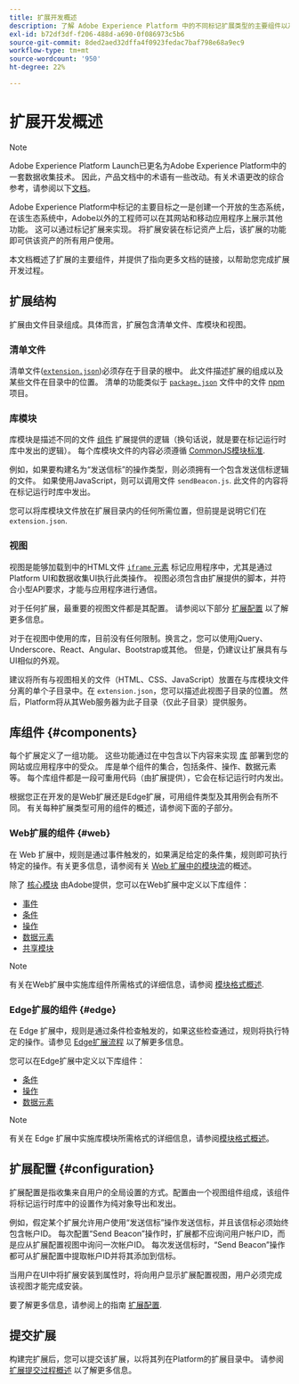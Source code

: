 ```yaml
---
title: 扩展开发概述
description: 了解 Adobe Experience Platform 中的不同标记扩展类型的主要组件以及扩展开发流程。
exl-id: b72df3df-f206-488d-a690-0f086973c5b6
source-git-commit: 8ded2aed32dffa4f0923fedac7baf798e68a9ec9
workflow-type: tm+mt
source-wordcount: '950'
ht-degree: 22%

---
```


# 扩展开发概述

>[!NOTE]
>
>Adobe Experience Platform Launch已更名为Adobe Experience Platform中的一套数据收集技术。 因此，产品文档中的术语有一些改动。有关术语更改的综合参考，请参阅以下[文档](../term-updates.md)。

Adobe Experience Platform中标记的主要目标之一是创建一个开放的生态系统，在该生态系统中，Adobe以外的工程师可以在其网站和移动应用程序上展示其他功能。 这可以通过标记扩展来实现。 将扩展安装在标记资产上后，该扩展的功能即可供该资产的所有用户使用。

本文档概述了扩展的主要组件，并提供了指向更多文档的链接，以帮助您完成扩展开发过程。

## 扩展结构

扩展由文件目录组成。具体而言，扩展包含清单文件、库模块和视图。

### 清单文件

清单文件([`extension.json`](./manifest.md))必须存在于目录的根中。 此文件描述扩展的组成以及某些文件在目录中的位置。 清单的功能类似于 [`package.json`](https://docs.npmjs.com/files/package.json) 文件中的文件 [npm](https://www.npmjs.com/) 项目。

### 库模块

库模块是描述不同的文件 [组件](#components) 扩展提供的逻辑（换句话说，就是要在标记运行时库中发出的逻辑）。 每个库模块文件的内容必须遵循 [CommonJS模块标准](https://nodejs.org/api/modules.html#modules-commonjs-modules).

例如，如果要构建名为“发送信标”的操作类型，则必须拥有一个包含发送信标逻辑的文件。 如果使用JavaScript，则可以调用文件 `sendBeacon.js`. 此文件的内容将在标记运行时库中发出。

您可以将库模块文件放在扩展目录内的任何所需位置，但前提是说明它们在 `extension.json`.

### 视图

视图是能够加载到中的HTML文件 [`iframe` 元素](https://developer.mozilla.org/zh-CN/docs/Web/HTML/Element/iframe) 标记应用程序中，尤其是通过Platform UI和数据收集UI执行此类操作。 视图必须包含由扩展提供的脚本，并符合小型API要求，才能与应用程序进行通信。

对于任何扩展，最重要的视图文件都是其配置。 请参阅以下部分 [扩展配置](#configuration) 以了解更多信息。

对于在视图中使用的库，目前没有任何限制。换言之，您可以使用jQuery、Underscore、React、Angular、Bootstrap或其他。 但是，仍建议让扩展具有与UI相似的外观。

建议将所有与视图相关的文件（HTML、CSS、JavaScript）放置在与库模块文件分离的单个子目录中。在 `extension.json`，您可以描述此视图子目录的位置。 然后，Platform将从其Web服务器为此子目录（仅此子目录）提供服务。

## 库组件 {#components}

每个扩展定义了一组功能。 这些功能通过在中包含以下内容来实现 [库](../ui/publishing/libraries.md) 部署到您的网站或应用程序中的受众。 库是单个组件的集合，包括条件、操作、数据元素等。 每个库组件都是一段可重用代码（由扩展提供），它会在标记运行时内发出。

根据您正在开发的是Web扩展还是Edge扩展，可用组件类型及其用例会有所不同。 有关每种扩展类型可用的组件的概述，请参阅下面的子部分。

### Web扩展的组件 {#web}

在 Web 扩展中，规则是通过事件触发的，如果满足给定的条件集，规则即可执行特定的操作。有关更多信息，请参阅有关 [Web 扩展中的模块流](./web/flow.md)的概述。

除了 [核心模块](./web/core.md) 由Adobe提供，您可以在Web扩展中定义以下库组件：

* [事件](./web/event-types.md)
* [条件](./web/condition-types.md)
* [操作](./web/action-types.md)
* [数据元素](./web/data-element-types.md)
* [共享模块](./web/shared.md)

>[!NOTE]
>
>有关在Web扩展中实施库组件所需格式的详细信息，请参阅 [模块格式概述](./web/format.md).

### Edge扩展的组件 {#edge}

在 Edge 扩展中，规则是通过条件检查触发的，如果这些检查通过，规则将执行特定的操作。请参见 [Edge扩展流程](./edge/flow.md) 以了解更多信息。

您可以在Edge扩展中定义以下库组件：

* [条件](./edge/condition-types.md)
* [操作](./edge/action-types.md)
* [数据元素](./edge/data-element-types.md)

>[!NOTE]
>
>有关在 Edge 扩展中实施库模块所需格式的详细信息，请参阅[模块格式概述](./edge/format.md)。

## 扩展配置 {#configuration}

扩展配置是指收集来自用户的全局设置的方式。配置由一个视图组件组成，该组件将标记运行时库中的设置作为纯对象导出和发出。

例如，假定某个扩展允许用户使用“发送信标”操作发送信标，并且该信标必须始终包含帐户ID。 每次配置“Send Beacon”操作时，扩展都不应询问用户帐户ID，而是应从扩展配置视图中询问一次帐户ID。 每次发送信标时，“Send Beacon”操作都可从扩展配置中提取帐户ID并将其添加到信标。

当用户在UI中将扩展安装到属性时，将向用户显示扩展配置视图，用户必须完成该视图才能完成安装。

要了解更多信息，请参阅上的指南 [扩展配置](./configuration.md).

## 提交扩展

构建完扩展后，您可以提交该扩展，以将其列在Platform的扩展目录中。 请参阅 [扩展提交过程概述](./submit/overview.md) 以了解更多信息。
